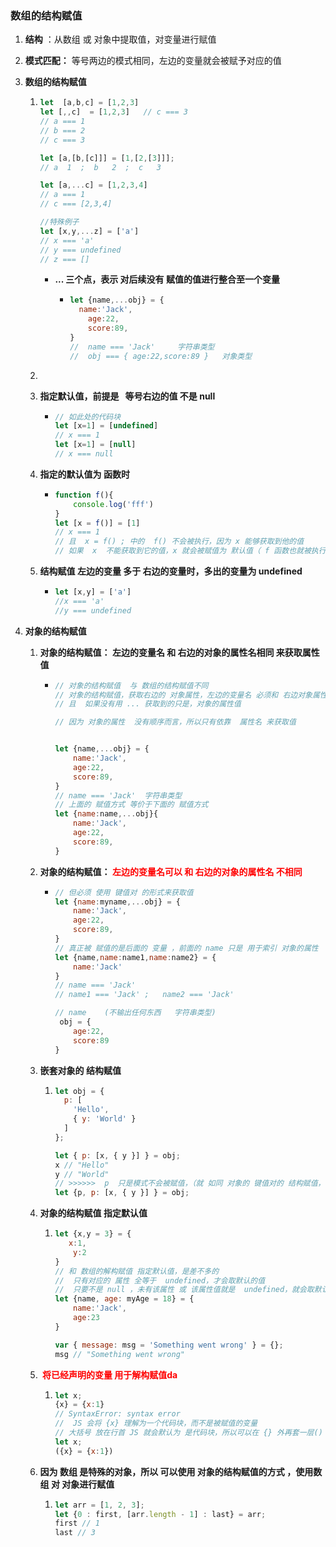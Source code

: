 ### 数组的结构赋值

1. **结构** ：从数组 或 对象中提取值，对变量进行赋值

2. **模式匹配：** 等号两边的模式相同，左边的变量就会被赋予对应的值

3. **数组的结构赋值**

   1. ```js
      let  [a,b,c] = [1,2,3]
      let [,,c]  = [1,2,3]   // c === 3
      // a === 1
      // b === 2
      // c === 3
      
      let [a,[b,[c]]] = [1,[2,[3]]];   
      // a  1  ;  b   2  ;  c   3
      
      let [a,...c] = [1,2,3,4]
      // a === 1
      // c === [2,3,4]
      
      //特殊例子
      let [x,y,...z] = ['a']
      // x === 'a'
      // y === undefined
      // z === []
      
      ```

      - **...    三个点，表示 对后续没有 赋值的值进行整合至一个变量**

        - ```js
          let {name,...obj} = {
          	name:'Jack',
              age:22,
              score:89,
          }
          //  name === 'Jack'     字符串类型
          //  obj === { age:22,score:89 } 	对象类型
          ```

      

   2. 

      1. **指定默认值，前提是   等号右边的值 不是 null**

         - ```js
           // 如此处的代码块
           let [x=1] = [undefined]
           // x === 1
           let [x=1] = [null]
           // x === null
           ```

      2. **指定的默认值为  函数时**

         - ```js
           function f(){
               console.log('fff')
           }
           let [x = f()] = [1]
           // x === 1
           // 且  x = f() ; 中的  f() 不会被执行，因为 x 能够获取到他的值
           // 如果  x  不能获取到它的值，x 就会被赋值为 默认值（ f 函数也就被执行了）
           ```

           

      3. **结构赋值  左边的变量  多于 右边的变量时，多出的变量为  undefined**

         - ```js
           let [x,y] = ['a']
           //x === 'a'
           //y === undefined
           ```

           

      

      

4. **对象的结构赋值**

   1. **对象的结构赋值： 左边的变量名 和 右边的对象的属性名相同 来获取属性值**

      - ```js
        // 对象的结构赋值  与 数组的结构赋值不同
        // 对象的结构赋值，获取右边的 对象属性，左边的变量名 必须和 右边对象属性名 相同，
        // 且  如果没有用 ... 获取到的只是，对象的属性值
        
        // 因为 对象的属性  没有顺序而言，所以只有依靠  属性名 来获取值
        
        
        let {name,...obj} = {
        	name:'Jack',
            age:22,
            score:89,
        }
        // name === 'Jack'  字符串类型
        // 上面的 赋值方式 等价于下面的 赋值方式
        let {name:name,...obj}{
        	name:'Jack',
            age:22,
            score:89,
        }
        ```

   2. **对象的结构赋值：<font color=red> 左边的变量名可以 和 右边的对象的属性名 不相同 </font>**

      - ```js
        // 但必须 使用 键值对 的形式来获取值
        let {name:myname,...obj} = {
        	name:'Jack',
            age:22,
            score:89,
        }
        // 真正被 赋值的是后面的 变量 ，前面的 name 只是 用于索引 对象的属性
        let {name,name:name1,name:name2} = {
            name:'Jack'
        }
        // name === 'Jack'
        // name1 === 'Jack' ;   name2 === 'Jack' 
        
        // name    (不输出任何东西   字符串类型)
         obj = {
        	age:22,
            score:89
        }
        ```

        

   3. **嵌套对象的 结构赋值**

      1. ```js
         let obj = {
           p: [
             'Hello',
             { y: 'World' }
           ]
         };
         
         let { p: [x, { y }] } = obj;
         x // "Hello"
         y // "World"
         // >>>>>>  p  只是模式不会被赋值，（就 如同 对象的 键值对的 结构赋值，键名 没有获取任何值
         let {p, p: [x, { y }] } = obj;
         ```

   4. **对象的结构赋值 指定默认值**

      1. ```js
         let {x,y = 3} = {
         	x:1,
             y:2
         }
         // 和 数组的解构赋值 指定默认值，是差不多的
         //  只有对应的 属性 全等于  undefined，才会取默认的值
         //  只要不是 null ，未有该属性 或 该属性值就是  undefined，就会取默认值
         let {name, age: myAge = 18} = {
             name:'Jack',
             age:23
         }
         
         var { message: msg = 'Something went wrong' } = {};
         msg // "Something went wrong"
         ```

   5. **<font color=red> 将已经声明的变量 用于解构赋值da</font>**

      1. ```js
         let x;
         {x} = {x:1} 
         // SyntaxError: syntax error
         //  JS 会将 {x} 理解为一个代码块，而不是被赋值的变量
         // 大括号 放在行首 JS 就会默认为 是代码块，所以可以在 {} 外再套一层()
         let x;
         ({x} = {x:1})
         ```

   6. **因为 数组 是特殊的对象，所以 可以使用 对象的结构赋值的方式  ，使用数组 对  对象进行赋值**

      1. ```js
         let arr = [1, 2, 3];
         let {0 : first, [arr.length - 1] : last} = arr;
         first // 1
         last // 3
         ```

         